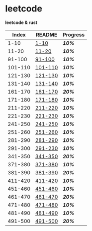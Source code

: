 # leetcode

**leetcode &amp; rust**

Index    | README                          | Progress
-------- | ------------------------------- | --------
1-10     | [1-10](./READMES/1-10.md)       | ***10%***
11-20    | [11-20](./READMES/11-20.md)     | ***10%***
91-100   | [91-100](./READMES/91-100.md)   | ***10%***
101-110  | [101-110](./READMES/101-110.md) | ***10%***
121-130  | [121-130](./READMES/121-130.md) | ***10%***
131-140  | [131-140](./READMES/131-140.md) | ***10%***
161-170  | [161-170](./READMES/161-170.md) | ***20%***
171-180  | [171-180](./READMES/171-180.md) | ***10%***
211-220  | [211-220](./READMES/211-220.md) | ***10%***
221-230  | [221-230](./READMES/221-230.md) | ***10%***
241-250  | [241-250](./READMES/241-250.md) | ***10%***
251-260  | [251-260](./READMES/251-260.md) | ***10%***
281-290  | [281-290](./READMES/281-290.md) | ***10%***
291-300  | [291-230](./READMES/291-300.md) | ***10%***
341-350  | [341-350](./READMES/341-350.md) | ***20%***
371-380  | [371-380](./READMES/371-380.md) | ***10%***
381-390  | [381-390](./READMES/381-390.md) | ***20%***
411-420  | [411-420](./READMES/411-420.md) | ***10%***
451-460  | [451-460](./READMES/451-460.md) | ***10%***
461-470  | [461-470](./READMES/461-470.md) | ***20%***
471-480  | [471-480](./READMES/471-480.md) | ***10%***
481-490  | [481-490](./READMES/481-490.md) | ***10%***
491-500  | [491-500](./READMES/491-500.md) | ***20%***
